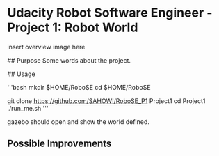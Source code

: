# Udacity Robot Software Engineer - Project 1: Robot World

insert overview image here

## Purpose
Some words about the project.



## Usage

'''bash
mkdir $HOME/RoboSE
cd $HOME/RoboSE

git clone https://github.com/SAHOWI/RoboSE_P1 Project1
cd Project1
./run_me.sh
'''

gazebo should open and show the world defined.

## Possible Improvements


